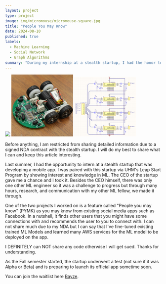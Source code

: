 ```yaml
---
layout: project
type: project
image: img/micromouse/micromouse-square.jpg
title: "People You May Know"
date: 2024-08-10
published: true
labels:
  - Machine Learning
  - Social Network
  - Graph Algorithms
summary: "During my internship at a stealth startup, I had the honor to work on a project named PYMK."
---
```


<div class="text-center p-4">
  <img width="200px" src="https://lyonwj.com/static/images/graph-of-thrones-neo4j-social-network-analysis/graph-of-thrones.png" >
  <img width="200px" src="../img/micromouse/micromouse-robot-2.jpg" class="img-thumbnail" >
  <img width="200px" src="../img/micromouse/micromouse-circuit.png" class="img-thumbnail" >
</div>

Before anything, I am restricted from sharing detailed information due to a signed NDA contract with the stealth startup. I will do my best to share what I can and keep this article interesting.

Last summer, I had the opportunity to intern at a stealth startup that was developing a mobile app. I was paired with this startup via UHM's Leap Start Program by showing interest and knowledge in ML. The CEO of the startup gave me a chance and I took it.
Besides the CEO himself, there was only one other ML engineer so it was a challenge to progress but through many hours, research, and communication with my other ML fellow, we made it through.

One of the two projects I worked on is a feature called "People you may know" (PYMK) as you may know from existing social media apps such as Facebook. In a nutshell, it finds other users that you might have some connections with and recommends the user to you
to connect with. I can not share much due to my NDA but I can say that I've fine-tuned existing trained ML Models and learned many AWS services for the ML model to be deployed on the app.


I DEFINITELY can NOT share any code otherwise I will get sued. Thanks for understanding.

As the Fall semester started, the startup underwent a test (not sure if it was Alpha or Beta) and is preparing to launch its official app sometime soon.

You can join the waitlist here [Bayze](https://bayze.com/).
